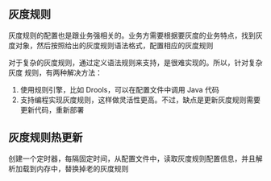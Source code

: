 ## 灰度规则
灰度规则的配置也是跟业务强相关的。业务方需要根据要灰度的业务特点，找到灰度对象，然后按照给出的灰度规则语法格式，配置相应的灰度规则

对于复杂的灰度规则，通过定义语法规则来支持，是很难实现的。所以，针对复杂灰度 规则，有两种解决方法：
1. 使用规则引擎，比如 Drools，可以在配置文件中调用 Java 代码
2. 支持编程实现灰度规则，这样做灵活性更高。不过，缺点是更新灰度规则需要更新代码，重新部署


## 灰度规则热更新
创建一个定时器，每隔固定时间，从配置文件中，读取灰度规则配置信息，并且解析加载到内存中，替换掉老的灰度规则